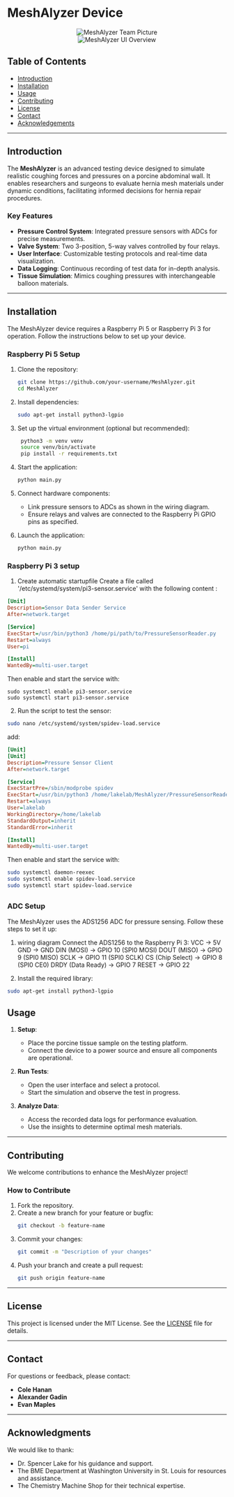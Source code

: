 
# MeshAlyzer Device
<div align="center">
  <img src="https://raw.githubusercontent.com/agadin/MeshAlyzer/refs/heads/main/img/teampicmesh.jpg" alt="MeshAlyzer Team Picture" />
  <br>
  <img src="https://raw.githubusercontent.com/agadin/MeshAlyzer/refs/heads/main/img/UIoverview.png" alt="MeshAlyzer UI Overview" />
</div>

## Table of Contents

* [Introduction](#introduction)  
* [Installation](#installation)  
* [Usage](#usage)  
* [Contributing](#contributing)  
* [License](#license)  
* [Contact](#contact)  
* [Acknowledgements](#acknowledgements)  

---

## Introduction

The **MeshAlyzer** is an advanced testing device designed to simulate realistic coughing forces and pressures on a porcine abdominal wall. It enables researchers and surgeons to evaluate hernia mesh materials under dynamic conditions, facilitating informed decisions for hernia repair procedures.  

### Key Features
- **Pressure Control System**: Integrated pressure sensors with ADCs for precise measurements. 
- **Valve System**: Two 3-position, 5-way valves controlled by four relays.  
- **User Interface**: Customizable testing protocols and real-time data visualization.  
- **Data Logging**: Continuous recording of test data for in-depth analysis.  
- **Tissue Simulation**: Mimics coughing pressures with interchangeable balloon materials.  

---

## Installation
The MeshAlyzer device requires a Raspberry Pi 5 or Raspberry Pi 3 for operation. Follow the instructions below to set up your device.

### Raspberry Pi 5 Setup
1. Clone the repository:
   ```bash
   git clone https://github.com/your-username/MeshAlyzer.git
   cd MeshAlyzer
   ```

2. Install dependencies:
   ```bash
   sudo apt-get install python3-lgpio
   ```
3. Set up the virtual environment (optional but recommended):
   ```bash
    python3 -m venv venv
    source venv/bin/activate
    pip install -r requirements.txt
   ```
4. Start the application:
   ```bash
   python main.py
   ```

5. Connect hardware components:
   - Link pressure sensors to ADCs as shown in the wiring diagram.
   - Ensure relays and valves are connected to the Raspberry Pi GPIO pins as specified.

6. Launch the application:
   ```bash
   python main.py
   ```
### Raspberry Pi 3 setup
1. Create automatic startupfile
Create a file called '/etc/systemd/system/pi3-sensor.service' with the following content :
```ini
[Unit]
Description=Sensor Data Sender Service
After=network.target

[Service]
ExecStart=/usr/bin/python3 /home/pi/path/to/PressureSensorReader.py
Restart=always
User=pi

[Install]
WantedBy=multi-user.target
```
Then enable and start the service with:

```
sudo systemctl enable pi3-sensor.service
sudo systemctl start pi3-sensor.service
```

2. Run the script to test the sensor:
```bash
sudo nano /etc/systemd/system/spidev-load.service
```
add:
```ini
[Unit]
[Unit]
Description=Pressure Sensor Client
After=network.target

[Service]
ExecStartPre=/sbin/modprobe spidev
ExecStart=/usr/bin/python3 /home/lakelab/MeshAlyzer/PressureSensorReader_rasp3.py
Restart=always
User=lakelab
WorkingDirectory=/home/lakelab
StandardOutput=inherit
StandardError=inherit

[Install]
WantedBy=multi-user.target
```
Then enable and start the service with:
```bash
sudo systemctl daemon-reexec
sudo systemctl enable spidev-load.service
sudo systemctl start spidev-load.service
```

##
### ADC Setup
The MeshAlyzer uses the ADS1256 ADC for pressure sensing. Follow these steps to set it up:

1. wiring diagram
Connect the ADS1256 to the Raspberry Pi 3:
VCC → 5V
GND → GND
DIN (MOSI) → GPIO 10 (SPI0 MOSI)
DOUT (MISO) → GPIO 9 (SPI0 MISO)
SCLK → GPIO 11 (SPI0 SCLK)
CS (Chip Select) → GPIO 8 (SPI0 CE0)
DRDY (Data Ready) → GPIO 7
RESET → GPIO 22

2. Install the required library:
```bash
sudo apt-get install python3-lgpio
```


## Usage

1. **Setup**:
   - Place the porcine tissue sample on the testing platform.
   - Connect the device to a power source and ensure all components are operational.

2. **Run Tests**:
   - Open the user interface and select a protocol.
   - Start the simulation and observe the test in progress.

3. **Analyze Data**:
   - Access the recorded data logs for performance evaluation.
   - Use the insights to determine optimal mesh materials.

---

## Contributing

We welcome contributions to enhance the MeshAlyzer project!  

### How to Contribute
1. Fork the repository.
2. Create a new branch for your feature or bugfix:
   ```bash
   git checkout -b feature-name
   ```
3. Commit your changes:
   ```bash
   git commit -m "Description of your changes"
   ```
4. Push your branch and create a pull request:
   ```bash
   git push origin feature-name
   ```

---

## License

This project is licensed under the MIT License. See the [LICENSE](LICENSE) file for details.

---

## Contact

For questions or feedback, please contact:  
- **Cole Hanan**  
- **Alexander Gadin**  
- **Evan Maples**  

---

## Acknowledgments

We would like to thank:  
- Dr. Spencer Lake for his guidance and support.  
- The BME Department at Washington University in St. Louis for resources and assistance.  
- The Chemistry Machine Shop for their technical expertise.  
